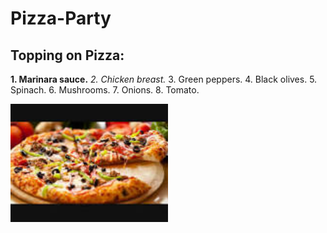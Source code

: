 # Pizza-Party
## Topping on Pizza:
**1. Marinara sauce.**
*2. Chicken breast.*
3. Green peppers.
4. Black olives.
5. Spinach.
6. Mushrooms.
7. Onions.
8. Tomato.

<img src="https://github.com/Pooja25Patil/Pizza-Party/blob/main/Images/pizza.jpg" width=50% height=50%>
